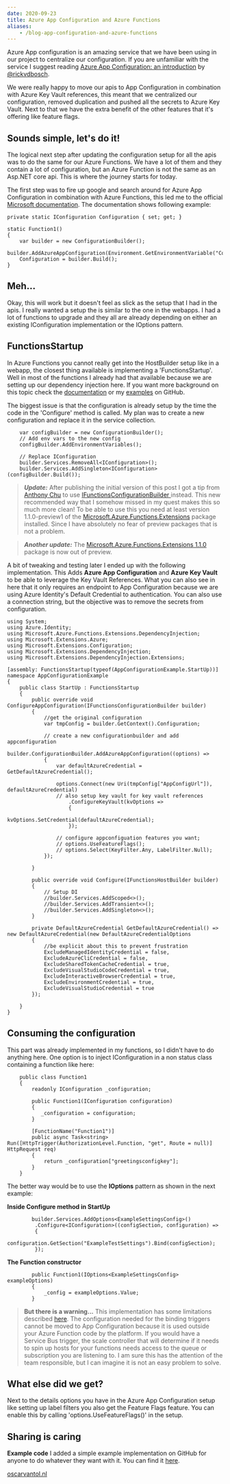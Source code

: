 ```yaml
---
date: 2020-09-23
title: Azure App Configuration and Azure Functions
aliases:
    - /blog-app-configuration-and-azure-functions
---
```


Azure App configuration is an amazing service that we have been using in our project to centralize our configuration. If you are unfamiliar with the service I suggest reading [Azure App Configuration: an introduction](https://www.rickvandenbosch.net/blog/azure-app-configuration-an-introduction/) by [@rickvdbosch](https://twitter.com/rickvdbosch).

We were really happy to move our apis to App Configuration in combination with Azure Key Vault references, this meant that we centralized our configuration, removed duplication and pushed all the secrets to Azure Key Vault. Next to that we have the extra benefit of the other features that it's offering like feature flags.

## Sounds simple, let's do it!

The logical next step after updating the configuration setup for all the apis was to do the same for our Azure Functions. We have a lot of them and they contain a lot of configuration, but an Azure Function is not the same as an Asp.NET core api. This is where the journey starts for today.

The first step was to fire up google and search around for Azure App Configuration in combination with Azure Functions, this led me to the official [Microsoft documentation](https://docs.microsoft.com/en-us/azure/azure-app-configuration/quickstart-azure-functions-csharp#connect-to-an-app-configuration-store). 
The documentation shows following example:

```
private static IConfiguration Configuration { set; get; }

static Function1()
{
    var builder = new ConfigurationBuilder();
    builder.AddAzureAppConfiguration(Environment.GetEnvironmentVariable("ConnectionString"));
    Configuration = builder.Build();
}
```

## Meh...
Okay, this will work but it doesn't feel as slick as the setup that I had in the apis. I really wanted a setup the is similar to the one in the webapps. I had a lot of functions to upgrade and they all are already depending on either an existing IConfiguration implementation or the IOptions pattern.


## FunctionsStartup

In Azure Functions you cannot really get into the HostBuilder setup like in a webapp, the closest thing available is implementing a 'FunctionsStartup'. Well in most of the functions I already had that available because we are setting up our dependency injection here. If you want more background on this topic check the [documentation](https://docs.microsoft.com/en-us/azure/azure-functions/functions-dotnet-dependency-injection) or my [examples](https://github.com/oscarvantol/examples-azure-functions) on GitHub.

The biggest issue is that the configuration is already setup by the time the code in the 'Configure' method is called. My plan was to create a new configuration and replace it in the service collection. 

```
    var configBuilder = new ConfigurationBuilder();
    // Add env vars to the new config
    configBuilder.AddEnvironmentVariables();

    // Replace IConfiguration
    builder.Services.RemoveAll<IConfiguration>();
    builder.Services.AddSingleton<IConfiguration>(configBuilder.Build());
```

> **_Update:_**  After publishing the initial version of this post I got a tip from [Anthony Chu](https://twitter.com/nthonyChu) to use [IFunctionsConfigurationBuilder ](https://docs.microsoft.com/en-us/azure/azure-functions/functions-dotnet-dependency-injection#customizing-configuration-sources) instead. This new recommended way that I somehow missed in my quest makes this so much more clean! To be able to use this you need at least version 1.1.0-preview1 of the [Microsoft.Azure.Functions.Extensions](https://www.nuget.org/packages/Microsoft.Azure.Functions.Extensions/) package installed. Since I have absolutely no fear of preview packages that is not a problem.

> **_Another update:_** The [Microsoft.Azure.Functions.Extensions 1.1.0](https://www.nuget.org/packages/Microsoft.Azure.Functions.Extensions/) package is now out of preview. 

A bit of tweaking and testing later I ended up with the following implementation. This Adds **Azure App Configuration** and **Azure Key Vault** to be able to leverage the Key Vault References. What you can also see in here that it only requires an endpoint to App Configuration because we are using Azure Identity's Default Credential to authentication. You can also use a connection string, but the objective was to remove the secrets from configuration.


```
using System;
using Azure.Identity;
using Microsoft.Azure.Functions.Extensions.DependencyInjection;
using Microsoft.Extensions.Azure;
using Microsoft.Extensions.Configuration;
using Microsoft.Extensions.DependencyInjection;
using Microsoft.Extensions.DependencyInjection.Extensions;

[assembly: FunctionsStartup(typeof(AppConfigurationExample.StartUp))]
namespace AppConfigurationExample
{
    public class StartUp : FunctionsStartup
    {
        public override void ConfigureAppConfiguration(IFunctionsConfigurationBuilder builder)
        {
            //get the original configuration
            var tmpConfig = builder.GetContext().Configuration;

            // create a new configurationbuilder and add appconfiguration
            builder.ConfigurationBuilder.AddAzureAppConfiguration((options) =>
            {
                var defaultAzureCredential = GetDefaultAzureCredential();

                options.Connect(new Uri(tmpConfig["AppConfigUrl"]), defaultAzureCredential)
                // also setup key vault for key vault references
                    .ConfigureKeyVault(kvOptions =>
                    {
                        kvOptions.SetCredential(defaultAzureCredential);
                    });

                // configure appconfiguation features you want;
                // options.UseFeatureFlags();
                // options.Select(KeyFilter.Any, LabelFilter.Null);
            });

        }

        public override void Configure(IFunctionsHostBuilder builder)
        {
            // Setup DI
            //builder.Services.AddScoped<>();
            //builder.Services.AddTransient<>();
            //builder.Services.AddSingleton<>();
        }

        private DefaultAzureCredential GetDefaultAzureCredential() => new DefaultAzureCredential(new DefaultAzureCredentialOptions
        {
            //be explicit about this to prevent frustration
            ExcludeManagedIdentityCredential = false,
            ExcludeAzureCliCredential = false,
            ExcludeSharedTokenCacheCredential = true,
            ExcludeVisualStudioCodeCredential = true,
            ExcludeInteractiveBrowserCredential = true,
            ExcludeEnvironmentCredential = true,
            ExcludeVisualStudioCredential = true
        });

    }
}

```

## Consuming the configuration
This part was already implemented in my functions, so I didn't have to do anything here. One option is to inject IConfiguration in a non status class containing a function like here:

```
    public class Function1
    {
        readonly IConfiguration _configuration;

        public Function1(IConfiguration configuration)
        {
           _configuration = configuration;
        }

        [FunctionName("Function1")]
        public async Task<string> Run([HttpTrigger(AuthorizationLevel.Function, "get", Route = null)] HttpRequest req)
        {
            return _configuration["greetingsconfigkey"];
        }
    }
```

The better way would be to use the **IOptions** pattern as shown in the next example:

**Inside Configure method in StartUp**
```
        builder.Services.AddOptions<ExampleSettingsConfig>()
         .Configure<IConfiguration>((configSection, configuration) =>
         {
                configuration.GetSection("ExampleTestSettings").Bind(configSection);
         });
```
**The Function constructor**
```
        public Function1(IOptions<ExampleSettingsConfig> exampleOptions)
        {
            _config = exampleOptions.Value;
        }
```

> **But there is a warning...**
>This implementation has some limitations described [here](https://github.com/Azure/azure-functions-host/issues/4464#issuecomment-513017446). The configuration needed for the binding triggers cannot be moved to App Configuration because it is used outside your Azure Function code by the platform. If you would have a Service Bus trigger, the scale controller that will determine if it needs to spin up hosts for your functions needs access to the queue or subscription you are listening to. I am sure this has the attention of the team responsible, but I can imagine it is not an easy problem to solve.

## What else did we get?
Next to the details options you have in the Azure App Configuration setup like setting up label filters you also get the Feature Flags feature. You can enable this by calling 'options.UseFeatureFlags()' in the setup.

## Sharing is caring

**Example code**
I added a simple example implementation on GitHub for anyone to do whatever they want with it. You can find it [here](https://github.com/oscarvantol/examples-azure-functions/tree/master/AppConfigurationExample).



[oscarvantol.nl](https://oscarvantol.nl) 
